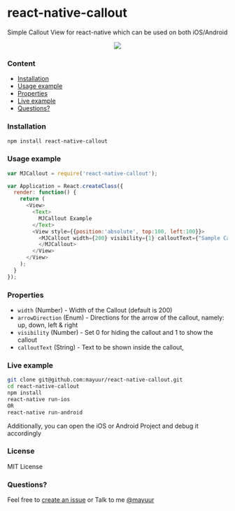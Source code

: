 # react-native-callout
Simple Callout View for react-native which can be used on both iOS/Android

<p align="center">
  <img src="https://raw.githubusercontent.com/mayuur/react-native-callout/master/Demo.gif"/>
</p>

### Content
- [Installation](#installation)
- [Usage example](#usage-example)
- [Properties](#properties)
- [Live example](#live-example)
- [Questions?](#questions)

### Installation
```bash
npm install react-native-callout
```

### Usage example
```javascript
var MJCallout = require('react-native-callout');

var Application = React.createClass({
  render: function() {
    return (
      <View>
        <Text>
          MJCallout Example
        </Text>
        <View style={{position:'absolute', top:100, left:100}}>
          <MJCallout width={200} visibility={1} calloutText={"Sample Callout Text"} arrowDirection={'up'}>
          </MJCallout>
        </View>
      </View>
    );
  }
});
```

### Properties
* `width` (Number) - Width of the Callout (default is 200)
* `arrowDirection` (Enum) - Directions for the arrow of the callout, namely: up, down, left & right
* `visibility` (Number) - Set 0 for hiding the callout and 1 to show the callout
* `calloutText` (String) - Text to be shown inside the callout,

### Live example
```sh
git clone git@github.com:mayuur/react-native-callout.git
cd react-native-callout
npm install
react-native run-ios
OR
react-native run-android
```
Additionally, you can open the iOS or Android Project and debug it accordingly

### License
MIT License

### Questions?
Feel free to [create an issue](https://github.com/mayuur/react-native-callout/issues)
or 
Talk to me [@mayuur](https://twitter.com/mayuur)
